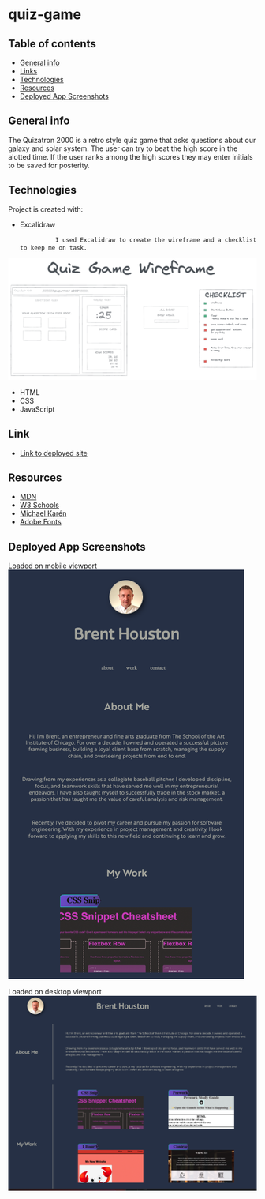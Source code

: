 # quiz-game

## Table of contents
* [General info](#general-info)
* [Links](#links)
* [Technologies](#technologies)
* [Resources](#resources)
* [Deployed App Screenshots](#resources)

## General info
The Quizatron 2000 is a retro style quiz game that asks questions about our galaxy and solar system. The user can try to beat the high score in the alotted time. If the user ranks among the high scores they may enter initials to be saved for posterity. 
	
## Technologies
Project is created with:
* Excalidraw

                I used Excalidraw to create the wireframe and a checklist to keep me on task.
![Wireframe](https://github.com/brenthouston/quiz-game/blob/main/assets/Images/Screenshot%202023-04-01%20at%201.18.20%20PM.png)

* HTML
* CSS
* JavaScript



## Link
- [Link to deployed site](https://brenthouston.github.io/quiz-game/)

	
## Resources
- [MDN](https://developer.mozilla.org/en-US/)
- [W3 Schools](https://www.w3schools.com/)
- [Michael Karén](https://michael-karen.medium.com/how-to-save-high-scores-in-local-storage-7860baca9d68)
- [Adobe Fonts](https://fonts.adobe.com/fonts)

## Deployed App Screenshots

Loaded on mobile viewport
![Mobile viewport](https://github.com/brenthouston/Portfolio/blob/main/Images/deployed%20site%20loaded%20to%20small%20vierport.png)

Loaded on desktop viewport
![Desktop viewport](https://github.com/brenthouston/Portfolio/blob/main/Images/deployed%20site%20screenshot.png)





